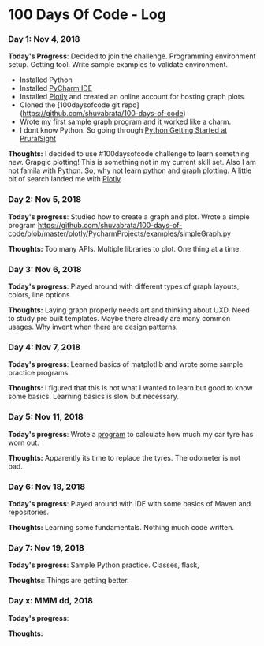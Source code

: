 ﻿# 100 Days Of Code - Log

### Day 1: Nov 4, 2018

**Today's Progress**: Decided to join the challenge. Programming environment setup. Getting tool. Write sample examples to validate environment.
- Installed Python
- Installed [PyCharm IDE](https://www.jetbrains.com/pycharm/)
- Installed [Plotly](https://plot.ly/python/) and created an online account for hosting graph plots.
- Cloned the [100daysofcode git repo] (https://github.com/shuvabrata/100-days-of-code)
- Wrote my first sample graph program and it worked like a charm. 
- I dont know Python. So going through [Python Getting Started at PruralSight](https://app.pluralsight.com/library/courses/python-getting-started/)

**Thoughts:** I decided to use #100daysofcode challenge to learn something new. Grapgic plotting! This is something not in my current skill set. Also I am not famila with Python. So, why not learn python and graph plotting. A little bit of search landed me with [Plotly](https://plot.ly/python/). 

### Day 2: Nov 5, 2018

**Today's progress**: Studied how to create a graph and plot. Wrote a simple program https://github.com/shuvabrata/100-days-of-code/blob/master/plotly/PycharmProjects/examples/simpleGraph.py 

**Thoughts:** Too many APIs. Multiple libraries to plot. One thing at a time. 



### Day 3: Nov 6, 2018

**Today's progress**: Played around with different types of graph layouts, colors, line options

**Thoughts:** Laying graph properly needs art and thinking about UXD. Need to study pre built templates. Maybe there already are many common usages. Why invent when there are design patterns.

### Day 4: Nov 7, 2018

**Today's progress**: Learned basics of matplotlib and wrote some sample practice programs. 

**Thoughts:** I figured that this is not what I wanted to learn but good to know some basics. Learning basics is slow but necessary. 

### Day 5: Nov 11, 2018

**Today's progress**: Wrote a [program](TyreStats/src/com/shuva/tyrestats/TyreStats.java) to calculate how much my car tyre has worn out.

**Thoughts:** Apparently its time to replace the tyres. The odometer is not bad.

### Day 6: Nov 18, 2018

**Today's progress**: Played around with IDE with some basics of Maven and repositories. 

**Thoughts:** Learning some fundamentals. Nothing much code written.

### Day 7: Nov 19, 2018

**Today's progress**: Sample Python practice. Classes, flask, 

**Thoughts:**: Things are getting better.

### Day x: MMM dd, 2018

**Today's progress**:

**Thoughts:**
